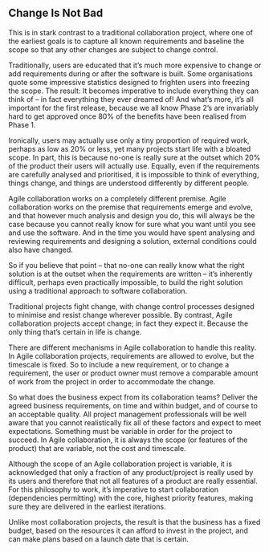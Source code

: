 ## Change Is Not Bad

This is in stark contrast to a traditional collaboration project, where one of the earliest goals is to capture all known requirements and baseline the scope so that any other changes are subject to change control.

Traditionally, users are educated that it’s much more expensive to change or add requirements during or after the software is built. Some organisations quote some impressive statistics designed to frighten users into freezing the scope. The result: It becomes imperative to include everything they can think of – in fact everything they ever dreamed of! And what’s more, it’s all important for the first release, because we all know Phase 2’s are invariably hard to get approved once 80% of the benefits have been realised from Phase 1.

Ironically, users may actually use only a tiny proportion of required work, perhaps as low as 20% or less, yet many projects start life with a bloated scope. In part, this is because no-one is really sure at the outset which 20% of the product their users will actually use. Equally, even if the requirements are carefully analysed and prioritised, it is impossible to think of everything, things change, and things are understood differently by different people.

Agile collaboration works on a completely different premise. Agile collaboration works on the premise that requirements emerge and evolve, and that however much analysis and design you do, this will always be the case because you cannot really know for sure what you want until you see and use the software. And in the time you would have spent analysing and reviewing requirements and designing a solution, external conditions could also have changed.

So if you believe that point – that no-one can really know what the right solution is at the outset when the requirements are written – it’s inherently difficult, perhaps even practically impossible, to build the right solution using a traditional approach to software collaboration.

Traditional projects fight change, with change control processes designed to minimise and resist change wherever possible. By contrast, Agile collaboration projects accept change; in fact they expect it. Because the only thing that’s certain in life is change.

There are different mechanisms in Agile collaboration to handle this reality. In Agile collaboration projects, requirements are allowed to evolve, but the timescale is fixed. So to include a new requirement, or to change a requirement, the user or product owner must remove a comparable amount of work from the project in order to accommodate the change.

So what does the business expect from its collaboration teams? Deliver the agreed business requirements, on time and within budget, and of course to an acceptable quality. All project management professionals will be well aware that you cannot realistically fix all of these factors and expect to meet expectations. Something must be variable in order for the project to succeed. In Agile collaboration, it is always the scope (or features of the product) that are variable, not the cost and timescale.

Although the scope of an Agile collaboration project is variable, it is acknowledged that only a fraction of any product/project is really used by its users and therefore that not all features of a product are really essential. For this philosophy to work, it’s imperative to start collaboration (dependencies permitting) with the core, highest priority features, making sure they are delivered in the earliest iterations.

Unlike most collaboration projects, the result is that the business has a fixed budget, based on the resources it can afford to invest in the project, and can make plans based on a launch date that is certain.